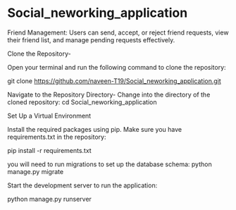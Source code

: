 # Social_neworking_application
Friend Management: Users can send, accept, or reject friend requests, view their friend list, and manage pending requests effectively.

Clone the Repository-

Open your terminal and run the following command to clone the repository:

git clone https://github.com/naveen-T19/Social_neworking_application.git

Navigate to the Repository Directory-
Change into the directory of the cloned repository:
cd Social_neworking_application

Set Up a Virtual Environment

Install the required packages using pip. Make sure you have requirements.txt in the repository:

pip install -r requirements.txt

you will need to run migrations to set up the database schema:
python manage.py migrate

Start the development server to run the application:

python manage.py runserver

